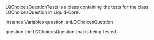 LQChoicesQuestionTests is a class containing the tests for the class LQChoicesQuestion in Liquid-Core.

Instance Variables
	question:		anLQChoicesQuestion
			
question
	the LQChoicesQuestion that is being tested